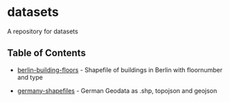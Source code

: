 # datasets
A repository for datasets

## Table of Contents

* [berlin-building-floors](https://github.com/wbkd/datasets/tree/master/berlin-building-floors) - Shapefile of buildings in Berlin with floornumber and type

* [germany-shapefiles](https://github.com/wbkd/datasets/tree/master/germany-shapefiles) - German Geodata as .shp, topojson and geojson
